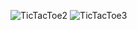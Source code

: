 ![TicTacToe2](https://github.com/karthi2523/PRODIGY_AD_04/assets/123315498/e6945920-15a1-470e-bfc9-516f740ee2a4)
![TicTacToe3](https://github.com/karthi2523/PRODIGY_AD_04/assets/123315498/86d4629e-9de6-4552-81ca-def5807410a2)

